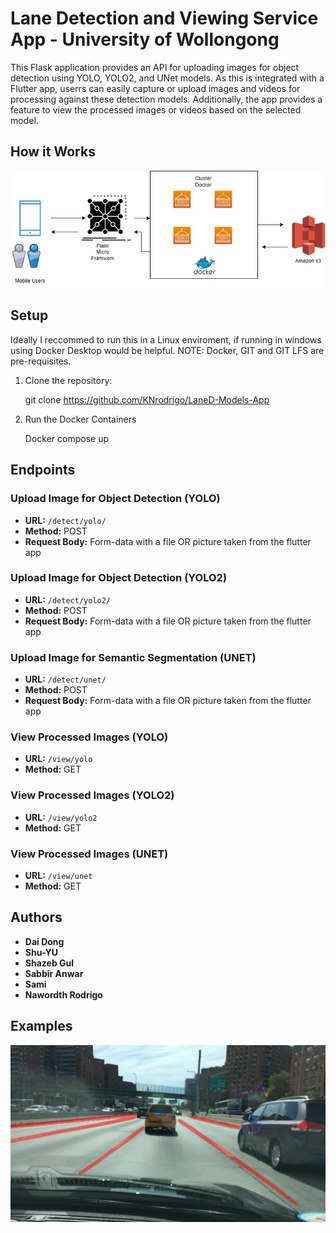 
# Lane Detection and Viewing Service App - University of Wollongong

This Flask application provides an API for uploading images for object detection using YOLO, YOLO2, and UNet models.
As this is integrated with a Flutter app, userrs can easily capture or upload images and videos for processing against these detection models. 
Additionally, the app provides a feature to view the processed images or videos based on the selected model.


## How it Works 
![Alt Text](app_diagram.jpg)

## Setup

Ideally I reccommed to run this in a Linux enviroment, if running in windows using Docker Desktop would be helpful. 
NOTE: Docker, GIT and GIT LFS are pre-requisites.

1. Clone the repository:

   git clone https://github.com/KNrodrigo/LaneD-Models-App

2. Run the Docker Containers

   Docker compose up



## Endpoints

### Upload Image for Object Detection (YOLO)

- **URL:** `/detect/yolo/`
- **Method:** POST
- **Request Body:** Form-data with a file OR picture taken from the flutter app

### Upload Image for Object Detection (YOLO2)

- **URL:** `/detect/yolo2/`
- **Method:** POST
- **Request Body:** Form-data with a file OR picture taken from the flutter app

### Upload Image for Semantic Segmentation (UNET)

- **URL:** `/detect/unet/`
- **Method:** POST
- **Request Body:** Form-data with a file OR picture taken from the flutter app

### View Processed Images (YOLO)

- **URL:** `/view/yolo`
- **Method:** GET

### View Processed Images (YOLO2)

- **URL:** `/view/yolo2`
- **Method:** GET

### View Processed Images (UNET)

- **URL:** `/view/unet`
- **Method:** GET

## Authors

- **Dai Dong** 
- **Shu-YU**
- **Shazeb Gul** 
- **Sabbir Anwar**
- **Sami** 
- **Nawordth Rodrigo** 

## Examples
![Alt Text](YOLO2_example2vNPS.jpg)


